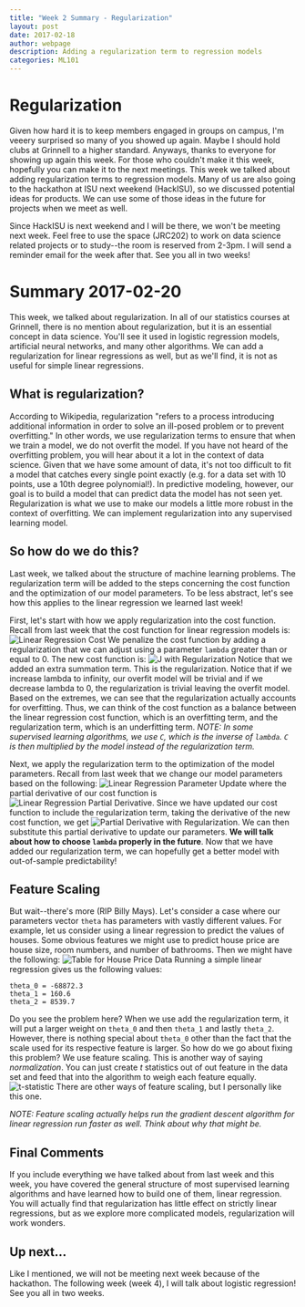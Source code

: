 ```yaml
---
title: "Week 2 Summary - Regularization"
layout: post
date: 2017-02-18
author: webpage
description: Adding a regularization term to regression models
categories: ML101
---
```


# Regularization
Given how hard it is to keep members engaged in groups on campus, I'm veeery surprised so many of you showed up again. Maybe I should hold clubs at Grinnell to a higher standard. Anyways, thanks to everyone for showing up again this week. For those who couldn't make it this week, hopefully you can make it to the next meetings. This week we talked about adding regularization terms to regression models. Many of us are also going to the hackathon at ISU next weekend (HackISU), so we discussed potential ideas for products. We can use some of those ideas in the future for projects when we meet as well.

Since HackISU is next weekend and I will be there, we won't be meeting next week. Feel free to use the space (JRC202) to work on data science related projects or to study--the room is reserved from 2-3pm. I will send a reminder email for the week after that. See you all in two weeks!

# Summary 2017-02-20
This week, we talked about regularization. In all of our statistics courses at Grinnell, there is no mention about regularization, but it is an essential concept in data science. You'll see it used in logistic regression models, artificial neural networks, and many other algorithms. We can add a regularization for linear regressions as well, but as we'll find, it is not as useful for simple linear regressions.

## What is regularization?
According to Wikipedia, regularization "refers to a process introducing additional information in order to solve an ill-posed problem or to prevent overfitting." In other words, we use regularization terms to ensure that when we train a model, we do not overfit the model. If you have not heard of the overfitting problem, you will hear about it a lot in the context of data science. Given that we have some amount of data, it's not too difficult to fit a model that catches every single point exactly (e.g. for a data set with 10 points, use a 10th degree polynomial!). In predictive modeling, however, our goal is to build a model that can predict data the model has not seen yet. Regularization is what we use to make our models a little more robust in the context of overfitting. We can implement regularization into any supervised learning model.

## So how do we do this?
Last week, we talked about the structure of machine learning problems. The regularization term will be added to the steps concerning the cost function and the optimization of our model parameters. To be less abstract, let's see how this applies to the linear regression we learned last week!

First, let's start with how we apply regularization into the cost function. Recall from last week that the cost function for linear regression models is:
![Linear Regression Cost][week1J]
We penalize the cost function by adding a regularization that we can adjust using a parameter `lambda` greater than or equal to 0. The new cost function is:
![J with Regularization][week2J]
Notice that we added an extra summation term. This is the regularization. Notice that if we increase lambda to infinity, our overfit model will be trivial and if we decrease lambda to 0, the regularization is trivial leaving the overfit model. Based on the extremes, we can see that the regularization actually accounts for overfitting. Thus, we can think of the cost function as a balance between the linear regression cost function, which is an overfitting term, and the regularization term, which is an underfitting term.
*NOTE: In some supervised learning algorithms, we use `C`, which is the inverse of `lambda`. `C` is then multiplied by the model instead of the regularization term.*

Next, we apply the regularization term to the optimization of the model parameters. Recall from last week that we change our model parameters based on the following:
![Linear Regression Parameter Update][week1theta]
where the partial derivative of our cost function is
![Linear Regression Partial Derivative][week1der].
Since we have updated our cost function to include the regularization term, taking the derivative of the new cost function, we get
![Partial Derivative with Regularization][week2der].
We can then substitute this partial derivative to update our parameters. **We will talk about how to choose `lambda` properly in the future**. Now that we have added our regularization term, we can hopefully get a better model with out-of-sample predictability!

## Feature Scaling
But wait--there's more (RIP Billy Mays). Let's consider a case where our parameters vector `theta` has parameters with vastly different values. For example, let us consider using a linear regression to predict the values of houses. Some obvious features we might use to predict house price are house size, room numbers, and number of bathrooms. Then we might have the following:
![Table for House Price Data][week2table]
Running a simple linear regression gives us the following values:
```
theta_0 = -68872.3
theta_1 = 160.6
theta_2 = 8539.7
```
Do you see the problem here? When we use add the regularization term, it will put a larger weight on `theta_0` and then `theta_1` and lastly `theta_2`. However, there is nothing special about `theta_0` other than the fact that the scale used for its respective feature is larger. So how do we go about fixing this problem? We use feature scaling. This is another way of saying *normalization*. You can just create *t* statistics out of out feature in the data set and feed that into the algorithm to weigh each feature equally.
![t-statistic][week2t]
There are other ways of feature scaling, but I personally like this one.

*NOTE: Feature scaling actually helps run the gradient descent algorithm for linear regression run faster as well. Think about why that might be.*

## Final Comments
If you include everything we have talked about from last week and this week, you have covered the general structure of most supervised learning algorithms and have learned how to build one of them, linear regression. You will actually find that regularization has little effect on strictly linear regressions, but as we explore more complicated models, regularization will work wonders.

## Up next...
Like I mentioned, we will not be meeting next week because of the hackathon. The following week (week 4), I will talk about logistic regression! See you all in two weeks.

[week1J]: https://raw.githubusercontent.com/leejunta/webpage/gh-pages/assets/equations/week1J.gif
[week2J]: https://raw.githubusercontent.com/leejunta/webpage/gh-pages/assets/equations/week2J.gif
[week1theta]: https://raw.githubusercontent.com/leejunta/webpage/gh-pages/assets/equations/week1theta.gif
[week1der]: https://raw.githubusercontent.com/leejunta/webpage/gh-pages/assets/equations/week1der.gif
[week2der]: https://raw.githubusercontent.com/leejunta/webpage/gh-pages/assets/equations/week2der.gif
[week2table]: https://raw.githubusercontent.com/leejunta/webpage/gh-pages/assets/R/week2table.png
[week2t]: https://raw.githubusercontent.com/leejunta/webpage/gh-pages/assets/equations/week2t.gif
